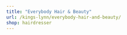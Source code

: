 ```yaml
---
title: "Everybody Hair & Beauty"
url: /kings-lynn/everybody-hair-and-beauty/
shop: hairdresser
---
```

